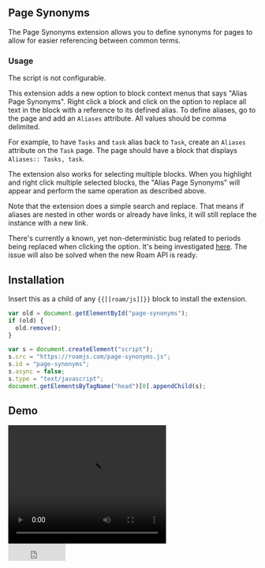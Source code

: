 ## Page Synonyms

The Page Synonyms extension allows you to define synonyms for pages to allow for easier referencing between common terms.

### Usage

The script is not configurable.

This extension adds a new option to block context menus that says "Alias Page Synonyms". Right click a block and click on the option to replace all text in the block with a reference to its defined alias. To define aliases, go to the page and add an `Aliases` attribute. All values should be comma delimited.

For example, to have `Tasks` and `task` alias back to `Task`, create an `Aliases` attribute on the `Task` page. The page should have a block that displays `Aliases:: Tasks, task`.

The extension also works for selecting multiple blocks. When you highlight and right click multiple selected blocks, the "Alias Page Synonyms" will appear and perform the same operation as described above.

Note that the extension does a simple search and replace. That means if aliases are nested in other words or already have links, it will still replace the instance with a new link.

There's currently a known, yet non-deterministic bug related to periods being replaced when clicking the option. It's being investigated [here](https://github.com/dvargas92495/roam-js-extensions/issues/139). The issue will also be solved when the new Roam API is ready.

## Installation

Insert this as a child of any `{{[[roam/js]]}}` block to install the extension.

```javascript
var old = document.getElementById("page-synonyms");
if (old) {
  old.remove();
}

var s = document.createElement("script");
s.src = "https://roamjs.com/page-synonyms.js";
s.id = "page-synonyms";
s.async = false;
s.type = "text/javascript";
document.getElementsByTagName("head")[0].appendChild(s);
```

## Demo

<video width="320" height="240" controls>
  <source src="../../videos/page-synonyms.mp4" type="video/mp4">
</video>

<br/>

<iframe src="https://github.com/sponsors/dvargas92495/button" title="Sponsor dvargas92495" height="35" width="116" style="border: 0;"></iframe>
